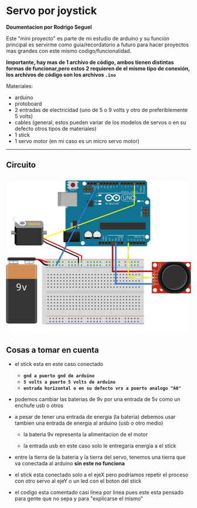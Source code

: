 # Servo por joystick
**Doumentacion por Rodrigo Seguel**

Este "mini proyecto" es parte de mi estudio de arduino y su función principal es servirme como guia/recordatorio a futuro para hacer proyectos mas grandes con este mismo codigo/funcionalidad.

**Importante, hay mas de 1 archivo de código, ambos tienen distintas formas de funcionar,pero estos 2 requieren de el mismo tipo de conexión, los archivos de código son los archivos `.ino`**

Materiales:
+ arduino
+ protoboard
+ 2 entradas de electricidad (uno de  5 o 9 volts y otro de preferiblemente 5 volts)
+ cables (general, estos pueden variar de los modelos de servos o en su defecto otros tipos de materiales)
+ 1 stick
+ 1 servo motor (en mi caso es un micro servo motor)
---
## Circuito
![Image not found](https://github.com/Khalzz/Servo-by-stick/blob/master/arduinoCircuit.jpg)
---
## Cosas a tomar en cuenta

+ el stick esta en este caso conectado 
  + **`gnd a puerto gnd de arduino`** 
  + **`5 volts a puerto 5 volts de arduino`** 
  + **`entrada horizontal o en su defecto vrx a puerto analogo "A0"`**

+ podemos cambiar las baterias de 9v por una entrada de 5v como un enchufe usb o otros

+ a pesar de tener una entrada de energia (la bateria) debemos usar tambien una entrada de energia al arduino (usb o otro medio)

  + la bateria 9v representa la alimentacion de el motor
  
  + la entrada usb en este caso solo le entregaria energia a el stick
+ entre la tierra de la bateria y la tierra del servo, tenemos una tierra que va conectada al arduino **sin este no funciona**
+ el stick esta conectado solo a el ejeX pero podriamos repetir el proceso con otro servo al ejeY o un led con el boton del stick
+ el codigo esta comentado casi linea por linea pues este esta pensado para gente que no sepa y para "explicarse el mismo"
